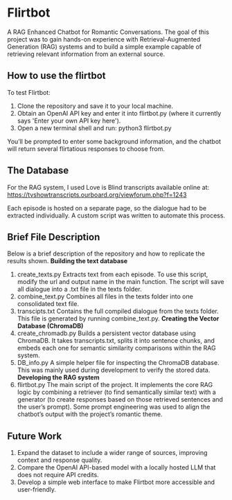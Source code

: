 # Flirtbot
A RAG Enhanced Chatbot for Romantic Conversations. 
The goal of this project was to gain hands-on experience with Retrieval-Augmented Generation (RAG) systems and to build a simple example capable of retrieving relevant information from an external source.

## How to use the flirtbot
To test Flirtbot:
1.	Clone the repository and save it to your local machine.
2.	Obtain an OpenAI API key and enter it into flirtbot.py (where it currently says 'Enter your own API key here').
3.	Open a new terminal shell and run:
python3 flirtbot.py

You’ll be prompted to enter some background information, and the chatbot will return several flirtatious responses to choose from.

## The Database
For the RAG system, I used Love is Blind transcripts available online at: https://tvshowtranscripts.ourboard.org/viewforum.php?f=1243

Each episode is hosted on a separate page, so the dialogue had to be extracted individually. A custom script was written to automate this process. 

## Brief File Description
Below is a brief description of the repository and how to replicate the results shown.
**Building the text database**
1. create_texts.py
Extracts text from each episode. To use this script, modify the url and output name in the main function. The script will save all dialogue into a .txt file in the texts folder.
2. combine_text.py
Combines all files in the texts folder into one consolidated text file.
3. transcipts.txt
Contains the full compiled dialogue from the texts folder. This file is generated by running combine_text.py.
**Creating the Vector Database (ChromaDB)**
1. create_chromadb.py
Builds a persistent vector database using ChromaDB. It takes transcripts.txt, splits it into sentence chunks, and embeds each one for semantic similarity comparisons within the RAG system.
2. DB_info.py
A simple helper file for inspecting the ChromaDB database. This was mainly used during development to verify the stored data.
**Developing the RAG system**
1. flirtbot.py
The main script of the project. It implements the core RAG logic by combining a retriever (to find semantically similar text) with a generator (to create responses based on those retrieved sentences and the user’s prompt).
Some prompt engineering was used to align the chatbot’s output with the project’s romantic theme.
## Future Work
1.	Expand the dataset to include a wider range of sources, improving context and response quality.
2.	Compare the OpenAI API-based model with a locally hosted LLM that does not require API credits.
3.	Develop a simple web interface to make Flirtbot more accessible and user-friendly.